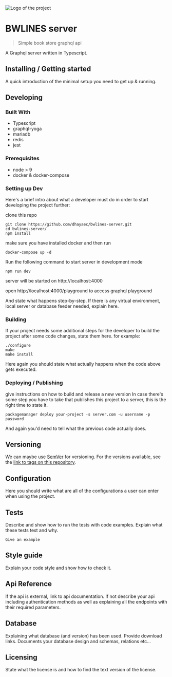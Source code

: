 ![Logo of the project](./docs/images/logo.sample.png)

# BWLINES server

> Simple book store graphql api

A Graphql server written in Typescript.

## Installing / Getting started

A quick introduction of the minimal setup you need to get up & running.

## Developing

### Built With

- Typescript
- graphql-yoga
- mariadb
- redis
- jest

### Prerequisites

- node > 9
- docker & docker-compose

### Setting up Dev

Here's a brief intro about what a developer must do in order to start developing
the project further:

clone this repo

```shell
git clone https://github.com/dhayaec/bwlines-server.git
cd bwlines-server/
npm install
```

make sure you have installed docker and then run

```shell
docker-compose up -d
```

Run the following command to start server in development mode

```shell
npm run dev
```

server will be started on http://localhost:4000

open http://localhost:4000/playground to access graphql playground

And state what happens step-by-step. If there is any virtual environment, local server or database feeder needed, explain here.

### Building

If your project needs some additional steps for the developer to build the
project after some code changes, state them here. for example:

```shell
./configure
make
make install
```

Here again you should state what actually happens when the code above gets
executed.

### Deploying / Publishing

give instructions on how to build and release a new version
In case there's some step you have to take that publishes this project to a
server, this is the right time to state it.

```shell
packagemanager deploy your-project -s server.com -u username -p password
```

And again you'd need to tell what the previous code actually does.

## Versioning

We can maybe use [SemVer](http://semver.org/) for versioning. For the versions available, see the [link to tags on this repository](/tags).

## Configuration

Here you should write what are all of the configurations a user can enter when
using the project.

## Tests

Describe and show how to run the tests with code examples.
Explain what these tests test and why.

```shell
Give an example
```

## Style guide

Explain your code style and show how to check it.

## Api Reference

If the api is external, link to api documentation. If not describe your api including authentication methods as well as explaining all the endpoints with their required parameters.

## Database

Explaining what database (and version) has been used. Provide download links.
Documents your database design and schemas, relations etc...

## Licensing

State what the license is and how to find the text version of the license.

